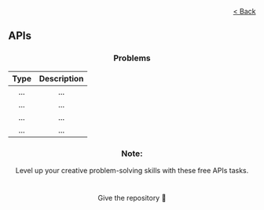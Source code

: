 <p align="right">
  <a href="../../../README.md">< Back</a>
</p>

<h2>APIs</h2>

<h3 align="center">Problems</h3>

<div align="center">

| Type 	| Description	|
|:---:	|:---:	|
| ... 	| ...
| ... 	| ... 	|
| ... 	| ... 	|
| ... 	| ... 	|

</div>

<h3 align="center">Note:</h3>

<p align="center">Level up your creative problem-solving skills with these free APIs tasks.</p>

#

<p align="center">Give the repository 🌟<p>
